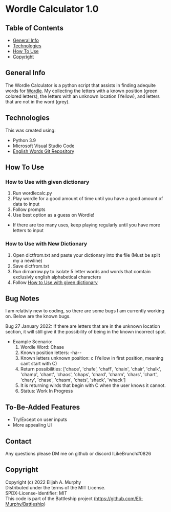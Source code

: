 # Wordle Calculator 1.0

## Table of Contents
* [General Info](#general-info)
* [Technologies](#technologies)
* [How To Use](#how-to-use)
* [Copyright](#copyright)

## General Info

The Wordle Calculator is a python script that assists in finding adequite words for [Wordle](https://www.powerlanguage.co.uk/wordle/). My collecting the letters with a known position (green colored letters), the letters with an unknown location (Yellow), and letters that are not in the word (grey).

## Technologies

This was created using:
* Python 3.9
* Microsoft Visual Studio Code
* [English Words Git Repository](https://github.com/dwyl/english-words)

## How To Use

### How to Use with given dictionary
1. Run wordlecalc.py
2. Play wordle for a good amount of time until you have a good amount of data to input
3. Follow prompts 
4. Use best option as a guess on Wordle!
  * If there are too many uses, keep playing regularly until you have more letters to input

### How to Use with New Dictionary
1. Open dictfrom.txt and paste your dictionary into the file (Must be split my a newline)
2. Save dictfrom.txt
3. Run dirnarrow.py to isolate 5 letter words and words that comtain exclusivly english alphabetical characters
4. Follow [How to Use with given dictionary](#how-to-use-with-given-dictionary)


## Bug Notes

I am relativly new to coding, so there are some bugs I am currently working on. Below are the known bugs.

Bug 27 January 2022: If there are letters that are in the unknown location section, it will still give it the possibility of being in the known incorrect spot.  

* Example Scenario:
    1. Wordle Word: Chase
    2. Known position letters: -ha-- <br />
    3. Known letters unknown position: c (Yellow in first position, meaning cant start with C)  <br />
    4. Return possibilities: ['chace', 'chafe', 'chaff', 'chain', 'chair', 'chalk', 'champ', 'chant', 'chaos', 'chaps', 'chard', 'charm', 'chars', 'chart', 'chary', 'chase',    'chasm', 'chats', 'shack', 'whack']<br />
    5. It is returning wirds that begin with C when the user knows it cannot.<br />
    6. Status: Work In Progress

## To-Be-Added Features
* Try/Except on user inputs
* More appealing UI

## Contact

Any questions please DM me on github or discord ILikeBrunch#0826

## Copyright

Copyright (c) 2022 Elijah A. Murphy  
Distributed under the terms of the MIT License.  
SPDX-License-Identifier: MIT  
This code is part of the Battleship project (https://github.com/Eli-Murphy/Battleship)  
